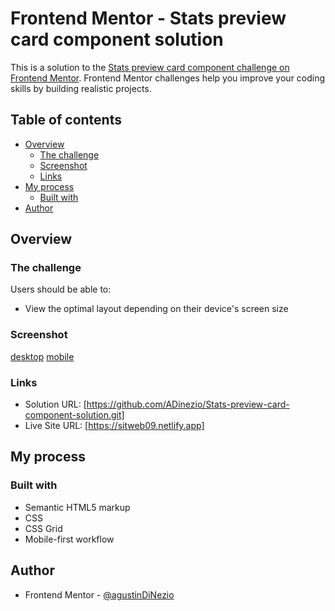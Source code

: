 # Frontend Mentor - Stats preview card component solution

This is a solution to the [Stats preview card component challenge on Frontend Mentor](https://www.frontendmentor.io/challenges/stats-preview-card-component-8JqbgoU62). Frontend Mentor challenges help you improve your coding skills by building realistic projects.

## Table of contents

- [Overview](#overview)
  - [The challenge](#the-challenge)
  - [Screenshot](#screenshot)
  - [Links](#links)
- [My process](#my-process)
  - [Built with](#built-with)
- [Author](#author)

## Overview

### The challenge

Users should be able to:

- View the optimal layout depending on their device's screen size

### Screenshot

[desktop](/screenshot/desktop.png)
[mobile](/screenshot/mobile.png)

### Links

- Solution URL: [https://github.com/ADinezio/Stats-preview-card-component-solution.git]
- Live Site URL: [https://sitweb09.netlify.app]

## My process

### Built with

- Semantic HTML5 markup
- CSS
- CSS Grid
- Mobile-first workflow

## Author

- Frontend Mentor - [@agustinDiNezio](https://www.frontendmentor.io/profile/ADinezio)
